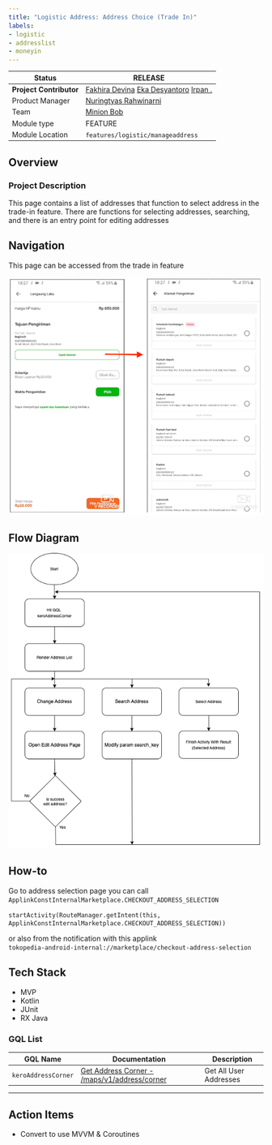```yaml
---
title: "Logistic Address: Address Choice (Trade In)"
labels:
- logistic
- addresslist
- moneyin
---
```


<!--left header table-->
| **Status**              | <!--start status:GREEN-->RELEASE<!--end status-->                                                                                                                                                                                                                                                          |
|-------------------------|------------------------------------------------------------------------------------------------------------------------------------------------------------------------------------------------------------------------------------------------------------------------------------------------------------|
| **Project Contributor** | [Fakhira Devina](https://tokopedia.atlassian.net/wiki/people/61077e53b704b40068e80a8e?ref=confluence) [Eka Desyantoro](https://tokopedia.atlassian.net/wiki/people/6283196bd9ddcc006e9c7a85?ref=confluence) [Irpan .](https://tokopedia.atlassian.net/wiki/people/6253578a3bf0f0007015669c?ref=confluence) |
| Product Manager         | [Nuringtyas Rahwinarni](https://tokopedia.atlassian.net/wiki/people/5f58b98ed2c77e0075ac9865?ref=confluence)                                                                                                                                                                                               |
| Team                    | [Minion Bob](https://tokopedia.atlassian.net/people/team/2373d8a6-1afc-4f2a-aa7a-63855c273051)                                                                                                                                                                                                             |
| Module type             | <!--start status:YELLOW-->FEATURE<!--end status-->                                                                                                                                                                                                                                                         |
| Module Location         | `features/logistic/manageaddress`                                                                                                                                                                                                                                                                          |

<!--toc-->

## Overview

### Project Description

This page contains a list of addresses that function to select address in the trade-in feature. There are functions for selecting addresses, searching, and there is an entry point for editing addresses

## Navigation

This page can be accessed from the trade in feature

![](../res/addresschoice/navigation.png)

## Flow Diagram

![](../res/addresschoice/flow_diagram.png)

## How-to

Go to address selection page you can call `ApplinkConstInternalMarketplace.CHECKOUT_ADDRESS_SELECTION` 



```
startActivity(RouteManager.getIntent(this, ApplinkConstInternalMarketplace.CHECKOUT_ADDRESS_SELECTION))
```

or also from the notification with this applink  
`tokopedia-android-internal://marketplace/checkout-address-selection`

## Tech Stack

- MVP
- Kotlin
- JUnit
- RX Java

### GQL List



| **GQL Name** | **Documentation** | **Description** |
| --- | --- | --- |
| `keroAddressCorner` | [Get Address Corner - /maps/v1/address/corner](https://tokopedia.atlassian.net/wiki/spaces/LG/pages/694794650) | Get All User Addresses |



---

## Action Items

- Convert to use MVVM & Coroutines